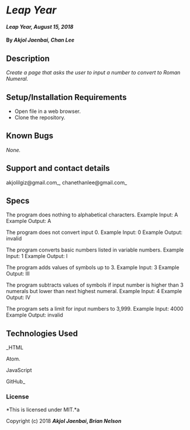 # _Leap Year_

#### _Leap Year, August 15, 2018_

#### By _**Akjol Jaenbai, Chan Lee**_

## Description

_Create a page that asks the user to input a number to convert to Roman Numeral._

## Setup/Installation Requirements

* Open file in a web browser.
* Clone the repository.
## Known Bugs

_None._

## Support and contact details

akjolilgiz@gmail.com_, chanethanlee@gmail.com_
## Specs
The program does nothing to alphabetical characters.
Example Input: A
Example Output: A

The program does not convert input 0.
Example Input: 0
Example Output: invalid

The program converts basic numbers listed in variable numbers.
Example Input: 1
Example Output: I

The program adds values of symbols up to 3.
Example Input: 3
Example Output: III

The program subtracts values of symbols if input number is higher than 3 numerals but lower than next highest numeral.
Example Input: 4
Example Output: IV

The program sets a limit for input numbers to 3,999.
Example Input: 4000
Example Output: invalid

## Technologies Used

_HTML

Atom.

JavaScript

GitHub_

### License

*This is licensed under MIT.*a

Copyright (c) 2018 **_Akjol Jaenbai_, _Brian Nelson_**
